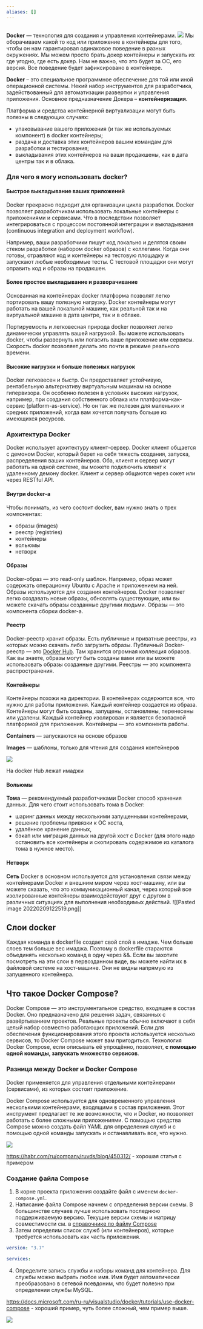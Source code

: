 ```yaml
---
aliases: []
---
```

```py

```

**Docker** — технология для создания и управления контейнерами.
![](https://i.imgur.com/DORPoV3.png)
Мы оборачиваем какой то код или приложение в контейнеры для того, чтобы он нам гарантировал одинаковое поведение в разных окружениях. Мы можем просто брать докер контейнеры и запускать их где угодно, где есть докер. Нам не важно, что это будет за ОС, его версия. Все поведение будет зафиксировано в контейнере.

**Docker** – это специальное программное обеспечение для той или иной операционной системы. Некий набор инструментов для разработчика, задействованный для автоматизации развертки и управления приложения. Основное предназначение Докера – **контейнеризация**.

Платформа и средства контейнерной виртуализации могут быть полезны в следующих случаях:  

-   упаковывание вашего приложения (и так же используемых компонент) в docker контейнеры;
-   раздача и доставка этих контейнеров вашим командам для разработки и тестирования;
-   выкладывания этих контейнеров на ваши продакшены, как в дата центры так и в облака.

### Для чего я могу использовать docker?

#### Быстрое выкладывание ваших приложений
Docker прекрасно подходит для организации цикла разработки. Docker позволяет разработчикам использовать локальные контейнеры с приложениями и сервисами. Что в последствии позволяет интегрироваться с процессом постоянной интеграции и выкладывания (continuous integration and deployment workflow).  
  
Например, ваши разработчики пишут код локально и делятся своим стеком разработки (набором docker образов) с коллегами. Когда они готовы, отравляют код и контейнеры на тестовую площадку и запускают любые необходимые тесты. С тестовой площадки они могут оправить код и образы на продакшен.  
  

#### Более простое выкладывание и разворачивание 
Основанная на контейнерах docker платформа позволят легко портировать вашу полезную нагрузку. Docker контейнеры могут работать на вашей локальной машине, как реальной так и на виртуальной машине в дата центре, так и в облаке.  
  
Портируемость и легковесная природа docker позволяет легко динамически управлять вашей нагрузкой. Вы можете использовать docker, чтобы развернуть или погасить ваше приложение или сервисы. Скорость docker позволяет делать это почти в режиме реального времени.  
  

#### Высокие нагрузки и больше полезных нагрузок 
Docker легковесен и быстр. Он предоставляет устойчивую, рентабельную альтернативу виртуальным машинам на основе гипервизора. Он особенно полезен в условиях высоких нагрузок, например, при создания собственного облака или платформа-как-сервис (platform-as-service). Но он так же полезен для маленьких и средних приложений, когда вам хочется получать больше из имеющихся ресурсов.

### Архитектура Docker
Docker использует архитектуру клиент-сервер. Docker клиент общается с демоном Docker, который берет на себя тяжесть создания, запуска, распределения ваших контейнеров. Оба, клиент и сервер могут работать на одной системе, вы можете подключить клиент к удаленному демону docker. Клиент и сервер общаются через сокет или через RESTful API.

#### Внутри docker-а  
Чтобы понимать, из чего состоит docker, вам нужно знать о трех компонентах:  

-   образы (images)
-   реестр (registries)
-   контейнеры
-   вольюмы
-   нетворк

#### Образы
Docker-образ — это read-only шаблон. Например, образ может содержать операционку Ubuntu c Apache и приложением на ней. Образы используются для создания контейнеров. Docker позволяет легко создавать новые образы, обновлять существующие, или вы можете скачать образы созданные другими людьми. Образы — это компонента сборки docker-а.  
  

#### Реестр
Docker-реестр хранит образы. Есть публичные и приватные реестры, из которых можно скачать либо загрузить образы. Публичный Docker-реестр — это [Docker Hub](http://hub.docker.com/). Там хранится огромная коллекция образов. Как вы знаете, образы могут быть созданы вами или вы можете использовать образы созданные другими. Реестры — это компонента распространения.  
  

#### Контейнеры
Контейнеры похожи на директории. В контейнерах содержится все, что нужно для работы приложения. Каждый контейнер создается из образа. Контейнеры могут быть созданы, запущены, остановлены, перенесены или удалены. Каждый контейнер изолирован и является безопасной платформой для приложения. Контейнеры — это компонента работы.

**Containers** — запускаются на основе образов

**Images** — шаблоны, только для чтения для создания контейнеров

![](https://i.imgur.com/ws2Ku4o.png)

На docker Hub лежат имаджи

#### Вольюмы
**Тома** — рекомендуемый разработчиками Docker способ хранения данных.
Для чего стоит использовать тома в Docker:
-   шаринг данных между несколькими запущенными контейнерами,
-   решение проблемы привязки к ОС хоста,
-   удалённое хранение данных,
-   бэкап или миграция данных на другой хост с Docker (для этого надо остановить все контейнеры и скопировать содержимое из каталога тома в нужное место).

#### Нетворк
**Сеть** Docker в основном используется для установления связи между контейнерами Docker и внешним миром через хост-машину, или вы можете сказать, что это коммуникационный канал, через который все изолированные контейнеры взаимодействуют друг с другом в различных ситуациях для выполнения необходимых действий.
![[Pasted image 20220209122519.png]]



## Слои docker
Каждая команда в dockerfile создает свой слой в имадже. Чем больше слоев тем больше вес имаджа. Поэтому в dockerfile стараются объединять несколько команд в одну через &&.
Если вы захотите посмотреть на эти слои в первозданном виде, вы можете найти их в файловой системе на хост-машине. Они не видны напрямую из запущенного контейнера.

## Что такое Docker Compose?
Docker Compose — это инструментальное средство, входящее в состав Docker. Оно предназначено для решения задач, связанных с развёртыванием проектов.
Реальные проекты обычно включают в себя целый набор совместно работающих приложений. Если для обеспечения функционирования этого проекта используется несколько сервисов, то Docker Compose может вам пригодиться.
Технология Docker Compose, если описывать её упрощённо, позволяет, **с помощью одной команды, запускать множество сервисов**.

### Разница между Docker и Docker Compose
Docker применяется для управления отдельными контейнерами (сервисами), из которых состоит приложение.  
  
Docker Compose используется для одновременного управления несколькими контейнерами, входящими в состав приложения. Этот инструмент предлагает те же возможности, что и Docker, но позволяет работать с более сложными приложениями.
С помощью средства Compose можно создать файл YAML для определения служб и с помощью одной команды запускать и останавливать все, что нужно.

![](https://i.imgur.com/Av6ZpjT.png)

https://habr.com/ru/company/ruvds/blog/450312/ - хорошая статья с примером

### Создание файла Compose

1.  В корне проекта приложения создайте файл с именем `docker-compose.yml`.
2.  Написание файла Compose начнем с определения версии схемы. В большинстве случаев лучше использовать последнюю поддерживаемую версию. Текущие версии схемы и матрицу совместимости см. в [справочнике по файлу Compose](https://docs.docker.com/compose/compose-file/)
3.  Затем определим список служб (или контейнеров), которые требуется использовать как часть приложения.

```yaml
version: "3.7"

services:
```
4. Определите запись службы и наборы команд для контейнера. Для службы можно выбрать любое имя. Имя будет автоматически преобразовано в сетевой псевдоним, что будет полезно при определении службы MySQL.

https://docs.microsoft.com/ru-ru/visualstudio/docker/tutorials/use-docker-compose - хороший пример, чуть более сложный, чем пример выше.

![](https://i.imgur.com/5K1NCZ2.png)